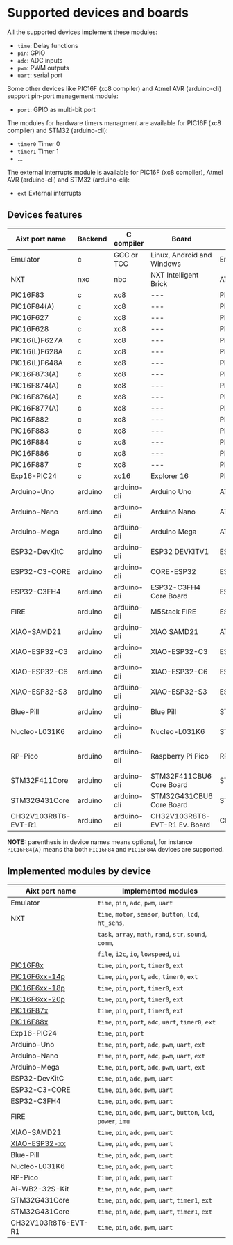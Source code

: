 # Supported devices and boards

All the supported devices implement these modules:
- `time`: Delay functions
- `pin`: GPIO
- `adc`: ADC inputs
- `pwm`: PWM outputs
- `uart`: serial port

Some other devices like PIC16F (xc8 compiler) and Atmel AVR (arduino-cli) support pin-port management module:
- `port`: GPIO as multi-bit port

The modules for hardware timers managment are available for PIC16F (xc8 compiler) and STM32 (arduino-cli):
- `timer0` Timer 0
- `timer1` Timer 1
- ...

The external interrupts module is available for PIC16F (xc8 compiler), Atmel AVR (arduino-cli) and STM32 (arduino-cli):
- `ext` External interrupts


## Devices features

| Aixt port name        | Backend | C compiler  | Board                         | Device          | CPU             |
| --------------------- | ------- | ----------- | ----------------------------- | --------------- | --------------- |
| Emulator              | c       | GCC or TCC  | Linux, Android and Windows    | Emulator CLI    | x64 or AArch64  |
| NXT                   | nxc     | nbc         | NXT Intelligent Brick         | AT91SAM7S256    | ARM7TDMI        |
| PIC16F83              | c       | xc8         | ---                           | PIC16F83        | PIC16           |
| PIC16F84(A)           | c       | xc8         | ---                           | PIC16F84(A)     | PIC16           |
| PIC16F627             | c       | xc8         | ---                           | PIC16F627       | PIC16           |
| PIC16F628             | c       | xc8         | ---                           | PIC16F628       | PIC16           |
| PIC16(L)F627A         | c       | xc8         | ---                           | PIC16(L)F627A   | PIC16           |
| PIC16(L)F628A         | c       | xc8         | ---                           | PIC16(L)F628A   | PIC16           |
| PIC16(L)F648A         | c       | xc8         | ---                           | PIC16(L)F648A   | PIC16           |
| PIC16F873(A)          | c       | xc8         | ---                           | PIC16F873(A)    | PIC16           |
| PIC16F874(A)          | c       | xc8         | ---                           | PIC16F874(A)    | PIC16           |
| PIC16F876(A)          | c       | xc8         | ---                           | PIC16F876(A)    | PIC16           |
| PIC16F877(A)          | c       | xc8         | ---                           | PIC16F877(A)    | PIC16           |
| PIC16F882             | c       | xc8         | ---                           | PIC16F882       | PIC16           |
| PIC16F883             | c       | xc8         | ---                           | PIC16F883       | PIC16           |
| PIC16F884             | c       | xc8         | ---                           | PIC16F884       | PIC16           |
| PIC16F886             | c       | xc8         | ---                           | PIC16F886       | PIC16           |
| PIC16F887             | c       | xc8         | ---                           | PIC16F887       | PIC16           |
| Exp16-PIC24           | c       | xc16        | Explorer 16                   | PIC24FJ128GA010 | PIC24           | 
| Arduino-Uno           | arduino | arduino-cli | Arduino Uno                   | ATmega328p      | AVR 8-bit       |
| Arduino-Nano          | arduino | arduino-cli | Arduino Nano                  | ATmega328p      | AVR 8-bit       |
| Arduino-Mega          | arduino | arduino-cli | Arduino Mega                  | ATmega2560      | AVR 8-bit       |
| ESP32-DevKitC         | arduino | arduino-cli | ESP32 DEVKITV1                | ESP32           | LX6             |
| ESP32-C3-CORE         | arduino | arduino-cli | CORE-ESP32                    | ESP32-C3        | RV32            |
| ESP32-C3FH4           | arduino | arduino-cli | ESP32-C3FH4 Core Board        | ESP32-C3        | RV32            |
| FIRE                  | arduino | arduino-cli | M5Stack FIRE                  | ESP32           | LX6             |
| XIAO-SAMD21           | arduino | arduino-cli | XIAO SAMD21                   | ATSAMD21G18     | Cortex-M0+      |
| XIAO-ESP32-C3         | arduino | arduino-cli | XIAO-ESP32-C3                 | ESP32-C3        | RV32            |
| XIAO-ESP32-C6         | arduino | arduino-cli | XIAO-ESP32-C6                 | ESP32-C6        | RV32            |
| XIAO-ESP32-S3         | arduino | arduino-cli | XIAO-ESP32-S3                 | ESP32-S3        | LX6             |
| Blue-Pill             | arduino | arduino-cli | Blue Pill                     | STM32F103C6     | Cortex-M3       |
| Nucleo-L031K6         | arduino | arduino-cli | Nucleo-L031K6                 | STM32F031K6T6   | Cortex-M0       |
| RP-Pico               | arduino | arduino-cli | Raspberry Pi Pico             | RP2040          | Dual Cortex-M0+ |
| STM32F411Core         | arduino | arduino-cli | STM32F411CBU6 Core Board      | STM32F411CBU6   | Cortex-M4F      |
| STM32G431Core         | arduino | arduino-cli | STM32G431CBU6 Core Board      | STM32G431CBU6   | Cortex-M4F      |
| CH32V103R8T6-EVT-R1   | arduino | arduino-cli | CH32V103R8T6-EVT-R1 Ev. Board | CH32V103R8T6    | RV32            |

<!-- 
| CH573F-mini-BLE       | c         | MounRiver Studio II   | CH573F Core Board             | CH573F                | RV32                  |
| CH582F-mini-BLE       | c         | MounRiver Studio II   | CH582F Core Board             | CH582F                | RV32                  |
| PIC16F6xx             | c         | xc8                   | ---                           | PIC16F6xx family      | PIC16                 |
| PIC18F452             | c         | xc8                   | ---                           | PIC18F452             | PIC18                 |
| PIC18F2550            | c         | xc8                   | ---                           | PIC18F2550            | PIC18                 |
| PIC18F4550            | c         | xc8                   | ---                           | PIC18F4550            | PIC18                 |
| Exp16-dsPIC33         | c         | xc16                  | Explorer 16                   | dsPIC33FJ256GP710A    | dsPIC33               |
| M0sense               | c         | Boufalolab SDK        | Sipeed M0sense                | BL702                 | RV32                  |
| CY8CKIT-049-42xx      | c         | PSoC Creator          | CY8CKIT-049-42xx              | CY8C4245AXI-483       | Cortex-M0             |
| CY8CKIT-145-40xx      | c         | PSoC Creator          | CY8CKIT-145-40xx              | CY8C4045AZI-S413      | Cortex-M0             |
| ESP32-CYD             | arduino   | arduino-cli           | ESP32-CYD                     | ESP32                 | LX6                   | 
| LQFP32-MiniEVB        | arduino   | arduino-cli           | LQFP32 MiniEVB                | lgt8f328p             | AVR 8-bit compatible  |  
| AIR32F103             | arduino   | arduino-cli           | CORE-Air32F103CBT6            | air32f103             | Cortex-M3             | 
| RP-Pico-W             | arduino   | arduino-cli           | Raspberry Pi Pico W           | RP2040                | Dual Cortex-M0+       | 
| NodeMCU-V3-Lua        | arduino   | arduino-cli           | NodeMCU V3 Lua                | ESP8266               | LX106                 | 
| ATtiny85-Kickstart    | arduino   | arduino-cli           | Digispark Kickstart           | ATtiny85              | AVR 8-bit             |
| MH-ATtiny88           | arduino   | arduino-cli           | MH-Tiny                       | ATtiny88              | AVR 8-bit             |  
| ESP32-D1              | arduino   | arduino-cli           | D1 R32                        | ESP32                 | LX6                   |  
| T-WATCH-2020          | arduino   | arduino-cli           | T-Watch 2020 V1               | ESP32                 | LX6                   | 
| Black-Pill            | arduino   | arduino-cli           | Black Pill                    | STM32F411CEU6         | Cortex-M4             | 
| Black-Pill2           | arduino   | arduino-cli           | Black Pill                    | AT32F403ACGU7         | Cortex-M4             |
| CH552-core            | arduino   | arduino-cli           | CH552 Core Board              | CH552                 | E8051                 |
| CH552-core-WeAct      | arduino   | arduino-cli           | CH552 Core Board WeAct Studio | CH552                 | E8051                 |
| CH32V103R8T6-EVT-R1   | arduino   | arduino-cli           | CH32V103R8T6-EVT-R1 Ev. Board | CH32V103R8T6          | RV32                  |
| CH32V003-Dev-Board    | arduino   | arduino-cli           | CH32V003 Dev Board            | CH32V003F4U6          | RV32                  |
| CH32V203-Dev-Board    | arduino   | arduino-cli           | CH32V203 Dev Board            | CH32V203C8T6          | RV32                  | 
| CH32V305-Dev-Board    | arduino   | arduino-cli           | CH32V305 Dev Board            | CH32V305RBT6          | RV32                  | 
| W801                  | arduino   | arduino-cli           | HLK-W801-KIT-V1.1             | W801-C400             | XT804                 | 
| Ai-WB2-32S-Kit        | arduino   | arduino-cli           | Ai-WB2-32S-Kit                | BL602                 | RV32                  |
-->

**NOTE:** parenthesis in device names means optional, for instance `PIC16F84(A)` means tha both `PIC16F84` and `PIC16F84A` devices are supported.

## Implemented modules by device

| Aixt port name                                    | Implemented modules                                                  |
| ------------------------------------------------- | -------------------------------------------------------------------- |
| Emulator                                          | `time`, `pin`, `adc`, `pwm`, `uart`                                  |
| NXT                                               | `time`, `motor`, `sensor`, `button`, `lcd`, `ht_sens`,               |
|                                                   | `task`, `array`, `math`, `rand`, `str`, `sound`, `comm`,             |
|                                                   | `file`, `i2c`, `io`, `lowspeed`, `ui`                                |
| [PIC16F8x](../setup/equivalent-devices.json)      | `time`, `pin`, `port`, `timer0`, `ext`                               |
| [PIC16F6xx-14p](../setup/equivalent-devices.json) | `time`, `pin`, `port`, `adc`, `timer0`, `ext`                        |
| [PIC16F6xx-18p](../setup/equivalent-devices.json) | `time`, `pin`, `port`, `timer0`, `ext`                               |
| [PIC16F6xx-20p](../setup/equivalent-devices.json) | `time`, `pin`, `port`, `timer0`, `ext`                               |
| [PIC16F87x](../setup/equivalent-devices.json)     | `time`, `pin`, `port`, `timer0`, `ext`                               |
| [PIC16F88x](../setup/equivalent-devices.json)     | `time`, `pin`, `port`, `adc`, `uart`, `timer0`, `ext`                |
| Exp16-PIC24                                       | `time`, `pin`, `port`                                                |
| Arduino-Uno                                       | `time`, `pin`, `port`, `adc`, `pwm`, `uart`, `ext`                   |
| Arduino-Nano                                      | `time`, `pin`, `port`, `adc`, `pwm`, `uart`, `ext`                   |
| Arduino-Mega                                      | `time`, `pin`, `port`, `adc`, `pwm`, `uart`, `ext`                   |
| ESP32-DevKitC                                     | `time`, `pin`, `adc`, `pwm`, `uart`                                  |
| ESP32-C3-CORE                                     | `time`, `pin`, `adc`, `pwm`, `uart`                                  |
| ESP32-C3FH4                                       | `time`, `pin`, `adc`, `pwm`, `uart`                                  |
| FIRE                                              | `time`, `pin`, `adc`, `pwm`, `uart`, `button`, `lcd`, `power`, `imu` |
| XIAO-SAMD21                                       | `time`, `pin`, `adc`, `pwm`, `uart`                                  |
| [XIAO-ESP32-xx](../setup/equivalent-devices.json) | `time`, `pin`, `adc`, `pwm`, `uart`                                  |
| Blue-Pill                                         | `time`, `pin`, `adc`, `pwm`, `uart`                                  |
| Nucleo-L031K6                                     | `time`, `pin`, `adc`, `pwm`, `uart`                                  |
| RP-Pico                                           | `time`, `pin`, `adc`, `pwm`, `uart`                                  |
| Ai-WB2-32S-Kit                                    | `time`, `pin`, `adc`, `pwm`, `uart`                                  |
| STM32G431Core                                     | `time`, `pin`, `adc`, `pwm`, `uart`, `timer1`, `ext`                 |
| STM32G431Core                                     | `time`, `pin`, `adc`, `pwm`, `uart`, `timer1`, `ext`                 |
| CH32V103R8T6-EVT-R1                               | `time`, `pin`, `adc`, `pwm`, `uart`                                  |

<!--                                              
| CY8CKIT-049-42xx                                  | `time`, `pin`, `adc`, `pwm`                                          |
| CY8CKIT-145-40xx                                  | `time`, `pin`, `adc`, `pwm`                                          |
| CH573F-mini-BLE                                   | `time`, `pin`, `adc`, `pwm`, `uart`                                  |
| CH582F-mini-BLE                                   | `time`, `pin`, `adc`, `pwm`, `uart`                                  |
| PIC16F6xx                                         | `time`, `pin`, `port`, `timer0`, `ext`                               |
| PIC18F452                                         | WIP...                                                               |
| PIC18F2550                                        | WIP...                                                               |
| PIC18F4550                                        | WIP...                                                               |
| Exp16-dsPIC33                                     | WIP...                                                               |
| M0sense                                           | WIP...                                                               |
| ESP32-CYD                                         | WIP...                                                               |
| LQFP32-MiniEVB                                    | `time`, `pin`, `port`, `adc`, `pwm`, `uart`, `ext`                   |
| AIR32F103                                         | `time`, `pin`, `adc`, `pwm`, `uart`,                                 |
| RP-Pico-W                                         | `time`, `pin`, `adc`, `pwm`, `uart`,                                 |
| NodeMCU-V3-Lua                                    | `time`, `pin`, `port`, `adc`, `pwm`, `uart`,                         |
| ATtiny85-Kickstart                                | WIP...                                                               |
| MH-ATtiny88                                       | WIP...                                                               |
| ESP32-D1                                          | WIP...                                                               |
| T-WATCH-2020                                      | WIP...                                                               |
| Black-Pill                                        | WIP...                                                               |
| Black-Pill2                                       | WIP...                                                               |
| CH552-core                                        | WIP...                                                               |
| CH552-core-WeAct                                  | WIP...                                                               |
| CH32V103R8T6-EVT-R1                               | WIP...                                                               |
| CH32V003-Dev-Board                                | WIP...                                                               |
| CH32V203-Dev-Board                                | WIP...                                                               |
| CH32V305-Dev-Board                                | WIP...                                                               |
| W801                                              | WIP...                                                               | 
-->                                 
